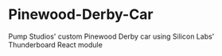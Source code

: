 # Pinewood-Derby-Car
Pump Studios' custom Pinewood Derby car using Silicon Labs' Thunderboard React module
